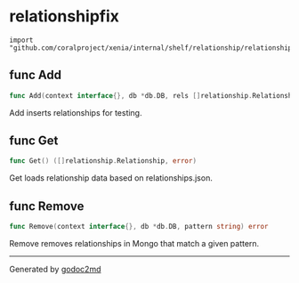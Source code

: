 
# relationshipfix
    import "github.com/coralproject/xenia/internal/shelf/relationship/relationshipfix"






## func Add
``` go
func Add(context interface{}, db *db.DB, rels []relationship.Relationship) error
```
Add inserts relationships for testing.


## func Get
``` go
func Get() ([]relationship.Relationship, error)
```
Get loads relationship data based on relationships.json.


## func Remove
``` go
func Remove(context interface{}, db *db.DB, pattern string) error
```
Remove removes relationships in Mongo that match a given pattern.









- - -
Generated by [godoc2md](http://godoc.org/github.com/davecheney/godoc2md)
